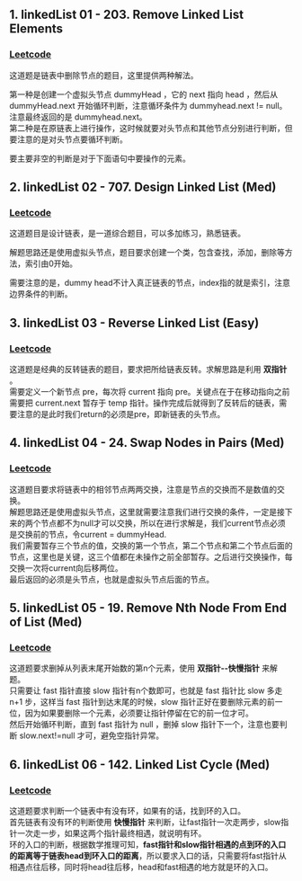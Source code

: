 ## 1. linkedList 01 - 203. Remove Linked List Elements
### [Leetcode](https://leetcode.com/problems/remove-linked-list-elements/description/) 

这道题是链表中删除节点的题目，这里提供两种解法。

第一种是创建一个虚拟头节点 dummyHead ，它的 next 指向 head ，然后从 dummyHead.next 开始循环判断，注意循环条件为 dummyhead.next != null。注意最终返回的是 dummyhead.next。  
第二种是在原链表上进行操作，这时候就要对头节点和其他节点分别进行判断，但要注意的是对头节点要循环判断。

要主要非空的判断是对于下面语句中要操作的元素。

## 2. linkedList 02 - 707. Design Linked List (Med)
### [Leetcode](https://leetcode.com/problems/design-linked-list/description/)

这道题目是设计链表，是一道综合题目，可以多加练习，熟悉链表。

解题思路还是使用虚拟头节点，题目要求创建一个类，包含查找，添加，删除等方法，索引由0开始。

需要注意的是，dummy head不计入真正链表的节点，index指的就是索引，注意边界条件的判断。

## 3. linkedList 03 - Reverse Linked List (Easy)
### [Leetcode](https://leetcode.com/problems/reverse-linked-list/)

这道题是经典的反转链表的题目，要求把所给链表反转。求解思路是利用 **双指针** 。  
需要定义一个新节点 pre，每次将 current 指向 pre。关键点在于在移动指向之前需要把 current.next 暂存于 temp 指针。操作完成后就得到了反转后的链表，需要注意的是此时我们return的必须是pre，即新链表的头节点。

## 4. linkedList 04 - 24. Swap Nodes in Pairs (Med)
### [Leetcode](https://leetcode.com/problems/swap-nodes-in-pairs/description/)

这道题目要求将链表中的相邻节点两两交换，注意是节点的交换而不是数值的交换。  
解题思路还是使用虚拟头节点，这里就需要注意我们进行交换的条件，一定是接下来的两个节点都不为null才可以交换，所以在进行求解是，我们current节点必须是交换前的节点，令current = dummyHead.  
我们需要暂存三个节点的值，交换的第一个节点，第二个节点和第二个节点后面的节点，这里也是关键，这三个值都在未操作之前全部暂存。之后进行交换操作，每交换一次将current向后移两位。  
最后返回的必须是头节点，也就是虚拟头节点后面的节点。

## 5. linkedList 05 - 19. Remove Nth Node From End of List (Med)
### [Leetcode](https://leetcode.com/problems/remove-nth-node-from-end-of-list/description/)

这道题要求删掉从列表末尾开始数的第n个元素，使用 **双指针--快慢指针** 来解题。  
只需要让 fast 指针直接 slow 指针有n个数即可，也就是 fast 指针比 slow 多走 n+1 步，这样当 fast 指针到达末尾的时候，slow 指针正好在要删除元素的前一位，因为如果要删除一个元素，必须要让指针停留在它的前一位才可。  
然后开始循环判断，直到 fast 指针为 null ，删掉 slow 指针下一个，注意也要判断 slow.next!=null 才可，避免空指针异常。

## 6. linkedList 06 - 142. Linked List Cycle (Med)
### [Leetcode](https://leetcode.com/problems/linked-list-cycle-ii/description/)

这道题要求判断一个链表中有没有环，如果有的话，找到环的入口。  
首先链表有没有环的判断使用 **快慢指针** 来判断，让fast指针一次走两步，slow指针一次走一步，如果这两个指针最终相遇，就说明有环。  
环的入口的判断，根据数学推理可知，**fast指针和slow指针相遇的点到环的入口的距离等于链表head到环入口的距离**，所以要求入口的话，只需要将fast指针从相遇点往后移，同时将head往后移，head和fast相遇的地方就是环的入口。



